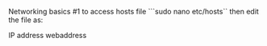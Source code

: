 Networking basics #1
to access hosts file ```sudo nano etc/hosts`` then edit the file as:

IP address  <tab>  webaddress
